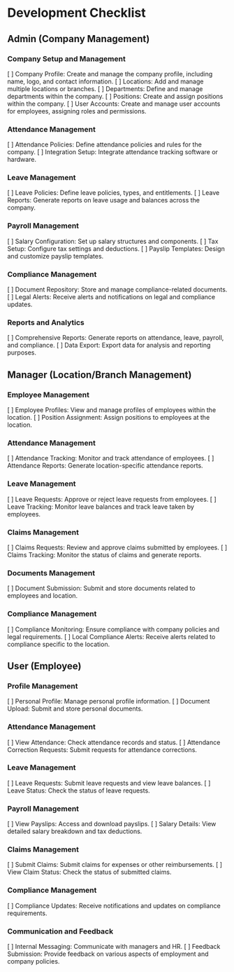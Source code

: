 # Development Checklist

## Admin (Company Management)

### Company Setup and Management

[ ] Company Profile: Create and manage the company profile, including name, logo, and contact information.
[ ] Locations: Add and manage multiple locations or branches.
[ ] Departments: Define and manage departments within the company.
[ ] Positions: Create and assign positions within the company.
[ ] User Accounts: Create and manage user accounts for employees, assigning roles and permissions.

### Attendance Management

[ ] Attendance Policies: Define attendance policies and rules for the company.
[ ] Integration Setup: Integrate attendance tracking software or hardware.

### Leave Management

[ ] Leave Policies: Define leave policies, types, and entitlements.
[ ] Leave Reports: Generate reports on leave usage and balances across the company.

### Payroll Management

[ ] Salary Configuration: Set up salary structures and components.
[ ] Tax Setup: Configure tax settings and deductions.
[ ] Payslip Templates: Design and customize payslip templates.

### Compliance Management

[ ] Document Repository: Store and manage compliance-related documents.
[ ] Legal Alerts: Receive alerts and notifications on legal and compliance updates.

### Reports and Analytics

[ ] Comprehensive Reports: Generate reports on attendance, leave, payroll, and compliance.
[ ] Data Export: Export data for analysis and reporting purposes.

## Manager (Location/Branch Management)

### Employee Management

[ ] Employee Profiles: View and manage profiles of employees within the location.
[ ] Position Assignment: Assign positions to employees at the location.

### Attendance Management

[ ] Attendance Tracking: Monitor and track attendance of employees.
[ ] Attendance Reports: Generate location-specific attendance reports.

### Leave Management

[ ] Leave Requests: Approve or reject leave requests from employees.
[ ] Leave Tracking: Monitor leave balances and track leave taken by employees.

### Claims Management

[ ] Claims Requests: Review and approve claims submitted by employees.
[ ] Claims Tracking: Monitor the status of claims and generate reports.

### Documents Management

[ ] Document Submission: Submit and store documents related to employees and location.

### Compliance Management

[ ] Compliance Monitoring: Ensure compliance with company policies and legal requirements.
[ ] Local Compliance Alerts: Receive alerts related to compliance specific to the location.

## User (Employee)

### Profile Management

[ ] Personal Profile: Manage personal profile information.
[ ] Document Upload: Submit and store personal documents.

### Attendance Management

[ ] View Attendance: Check attendance records and status.
[ ] Attendance Correction Requests: Submit requests for attendance corrections.

### Leave Management

[ ] Leave Requests: Submit leave requests and view leave balances.
[ ] Leave Status: Check the status of leave requests.

### Payroll Management

[ ] View Payslips: Access and download payslips.
[ ] Salary Details: View detailed salary breakdown and tax deductions.

### Claims Management

[ ] Submit Claims: Submit claims for expenses or other reimbursements.
[ ] View Claim Status: Check the status of submitted claims.

### Compliance Management

[ ] Compliance Updates: Receive notifications and updates on compliance requirements.

### Communication and Feedback

[ ] Internal Messaging: Communicate with managers and HR.
[ ] Feedback Submission: Provide feedback on various aspects of employment and company policies.
